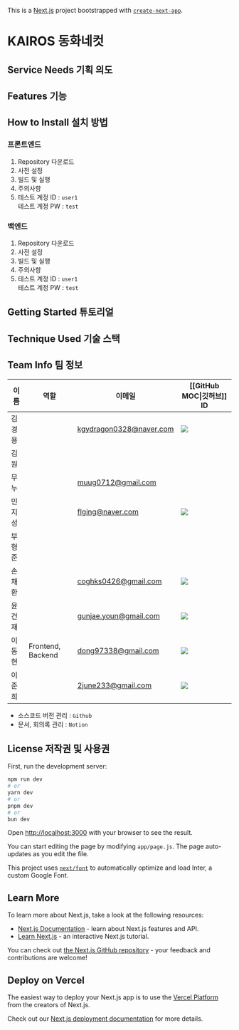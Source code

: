 This is a [Next.js](https://nextjs.org/) project bootstrapped with [`create-next-app`](https://github.com/vercel/next.js/tree/canary/packages/create-next-app).

# KAIROS 동화네컷
## Service Needs 기획 의도
## Features 기능
## How to Install 설치 방법
### 프론트엔드
1. Repository 다운로드
2. 사전 설정
3. 빌드 및 실행
4. 주의사항
5. 테스트 계정 ID : `user1`   
    테스트 계정 PW : `test` 
### 백엔드
1. Repository 다운로드
2. 사전 설정
3. 빌드 및 실행
4. 주의사항
5. 테스트 계정 ID : `user1`   
    테스트 계정 PW : `test` 
## Getting Started 튜토리얼
## Technique Used 기술 스택
## Team Info 팀 정보
| 이름 | 역할 | 이메일 | [[GitHub MOC\|깃허브]] ID |
| ---- | ---- | ---- | ---- |
| 김경용 |  | kgydragon0328@naver.com | <a href="https://github.com/kykim0328" target="_blank"><img src="https://img.shields.io/badge/kykim0328-181717?style=flat-square&logo=github&logoColor=white"/></a> |
| 김원 |  |  |  |
| 무누 |  | muug0712@gmail.com |  |
| 민지성 |  | flging@naver.com | <a href="https://github.com/flging" target="_blank"><img src="https://img.shields.io/badge/flging-181717?style=flat-square&logo=github&logoColor=white"/></a> |
| 부형준 |  |  |  |
| 손채환 |  | coghks0426@gmail.com | <a href="https://github.com/son426" target="_blank"><img src="https://img.shields.io/badge/son426-181717?style=flat-square&logo=github&logoColor=white"/></a> |
| 윤건재 |  | gunjae.youn@gmail.com | <a href="https://github.com/gunjaeyoun" target="_blank"><img src="https://img.shields.io/badge/gunjaeyoun-181717?style=flat-square&logo=github&logoColor=white"/></a> |
| 이동현 | Frontend, Backend | dong97338@gmail.com | <a href="https://github.com/dong97338" target="_blank"><img src="https://img.shields.io/badge/dong97338-181717?style=flat-square&logo=github&logoColor=white"/></a> |
| 이준희 |  | 2june233@gmail.com | <a href="https://github.com/2june233" target="_blank"><img src="https://img.shields.io/badge/2june233-181717?style=flat-square&logo=github&logoColor=white"/></a> |

- 소스코드 버전 관리 : `Github`
- 문서, 회의록 관리 : `Notion`
## License 저작권 및 사용권


First, run the development server:

```bash
npm run dev
# or
yarn dev
# or
pnpm dev
# or
bun dev
```

Open [http://localhost:3000](http://localhost:3000) with your browser to see the result.

You can start editing the page by modifying `app/page.js`. The page auto-updates as you edit the file.

This project uses [`next/font`](https://nextjs.org/docs/basic-features/font-optimization) to automatically optimize and load Inter, a custom Google Font.

## Learn More

To learn more about Next.js, take a look at the following resources:

- [Next.js Documentation](https://nextjs.org/docs) - learn about Next.js features and API.
- [Learn Next.js](https://nextjs.org/learn) - an interactive Next.js tutorial.

You can check out [the Next.js GitHub repository](https://github.com/vercel/next.js/) - your feedback and contributions are welcome!

## Deploy on Vercel

The easiest way to deploy your Next.js app is to use the [Vercel Platform](https://vercel.com/new?utm_medium=default-template&filter=next.js&utm_source=create-next-app&utm_campaign=create-next-app-readme) from the creators of Next.js.

Check out our [Next.js deployment documentation](https://nextjs.org/docs/deployment) for more details.
